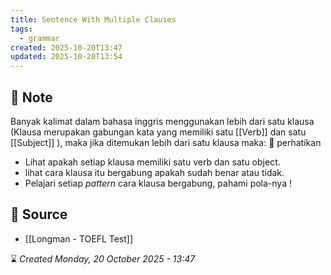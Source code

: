 ```yaml
---
title: Sentence With Multiple Clauses
tags:
  - grammar
created: 2025-10-20T13:47
updated: 2025-10-20T13:54
---
```

## 📝 Note
Banyak kalimat dalam bahasa inggris menggunakan lebih dari satu klausa (Klausa merupakan gabungan kata yang memiliki satu [[Verb]] dan satu [[Subject]] ), maka jika ditemukan lebih dari satu klausa maka:
 🔖 perhatikan
 - Lihat apakah setiap klausa memiliki satu verb dan satu object.
 - lihat cara klausa itu bergabung apakah sudah benar atau tidak.
 - Pelajari setiap *pattern* cara klausa bergabung, pahami pola-nya !

## 🔗 Source
 - [[Longman - TOEFL Test]]

⌛ *Created Monday, 20 October 2025 - 13:47*